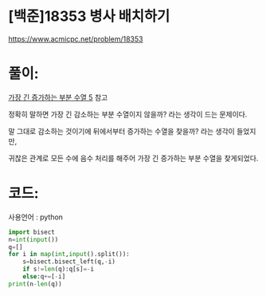 # [백준]18353 병사 배치하기


https://www.acmicpc.net/problem/18353

# 풀이:

[가장 긴 증가하는 부분 수열 5](https://jyukki97.github.io/14003/) 참고

정확히 말하면 가장 긴 감소하는 부분 수열이지 않을까? 라는 생각이 드는 문제이다.

말 그대로 감소하는 것이기에 뒤에서부터 증가하는 수열을 찾을까? 라는 생각이 들었지만, 

귀찮은 관계로 모든 수에 음수 처리를 해주어 가장 긴 증가하는 부분 수열을 찾게되었다.

# **코드:** 

사용언어 :  python

```python
import bisect
n=int(input())
q=[]
for i in map(int,input().split()):
    s=bisect.bisect_left(q,-i)
    if s!=len(q):q[s]=-i
    else:q+=[-i]
print(n-len(q))
```

